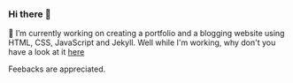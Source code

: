 ### Hi there 👋


🔭 I’m currently working on creating a portfolio and a blogging website using HTML, CSS, JavaScript and Jekyll. Well while I'm working, why don't you have a look at it <a href="https://aashutoshtrivedi.github.io" target="_blank">here</a>

Feebacks are appreciated. 


<!--
**AashutoshTrivedi/aashutoshtrivedi** is a ✨ _special_ ✨ repository because its `README.md` (this file) appears on your GitHub profile.

Here are some ideas to get you started:

- 🔭 I’m currently working on ...
- 🌱 I’m currently learning ...
- 👯 I’m looking to collaborate on ...
- 🤔 I’m looking for help with ...
- 💬 Ask me about ...
- 📫 How to reach me: ...
- 😄 Pronouns: ...
- ⚡ Fun fact: ...
-->
